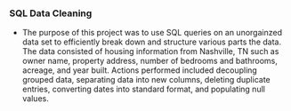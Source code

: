 ### SQL Data Cleaning 

+ The purpose of this project was to use SQL queries on an unorgainzed data set to efficiently break down and structure various parts the data.
The data consisted of housing information from Nashville, TN such as owner name, property address, number of bedrooms and bathrooms, acreage, and year built.
Actions performed included decoupling grouped data, separating data into new columns, deleting duplicate entries, converting dates into standard format, and populating null values.
